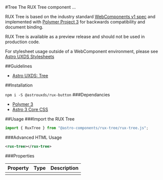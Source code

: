 #Tree
The RUX Tree component …

RUX Tree is based on the industry standard [WebComponents v1 spec](https://html.spec.whatwg.org/multipage/custom-elements.html) and implemented with [Polymer Project 3](https://www.polymer-project.org) for backwards compatibility and document binding.

RUX Tree is available as a preview release and should not be used in production code.

For stylesheet usage outside of a WebComponent environment, please see [Astro UXDS Stylesheets](https://bitbucket.org/rocketcom/astro-styles)

##Guidelines

* [Astro UXDS: Tree](http://www.astrouxds.com/library/tree)

##Installation

`npm i -S @astrouxds/rux-button`
###Dependancies

* [Polymer 3](https://www.polymer-project.com)
* [Astro 3 Core CSS](https://bitbucket.org/rocketcom/astro-styles/src/master/)

##Usage
###Import the RUX Tree

```javascript
import { RuxTree } from "@astro-components/rux-tree/rux-tree.js";
```

###Advanced HTML Usage

```xml
<rux-tree></rux-tree>
```

###Properties

| Property | Type | Description |
| -------- | ---- | ----------- |
|          |      |             |  |
